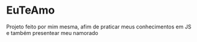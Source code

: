 # EuTeAmo
 Projeto feito por mim mesma, afim de praticar meus conhecimentos em JS e também presentear meu namorado
